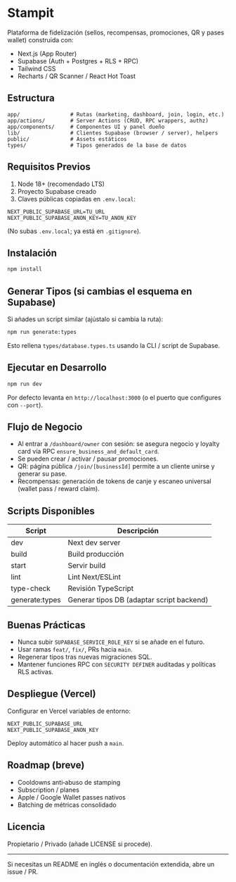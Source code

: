 # Stampit

Plataforma de fidelización (sellos, recompensas, promociones, QR y pases wallet) construida con:

- Next.js (App Router)
- Supabase (Auth + Postgres + RLS + RPC)
- Tailwind CSS
- Recharts / QR Scanner / React Hot Toast

## Estructura

```
app/                # Rutas (marketing, dashboard, join, login, etc.)
app/actions/        # Server Actions (CRUD, RPC wrappers, authz)
app/components/     # Componentes UI y panel dueño
lib/                # Clientes Supabase (browser / server), helpers
public/             # Assets estáticos
types/              # Tipos generados de la base de datos
```

## Requisitos Previos

1. Node 18+ (recomendado LTS)
2. Proyecto Supabase creado
3. Claves públicas copiadas en `.env.local`:

```
NEXT_PUBLIC_SUPABASE_URL=TU_URL
NEXT_PUBLIC_SUPABASE_ANON_KEY=TU_ANON_KEY
```

(No subas `.env.local`; ya está en `.gitignore`).

## Instalación

```bash
npm install
```

## Generar Tipos (si cambias el esquema en Supabase)

Si añades un script similar (ajústalo si cambia la ruta):
```bash
npm run generate:types
```
Esto rellena `types/database.types.ts` usando la CLI / script de Supabase.

## Ejecutar en Desarrollo

```bash
npm run dev
```
Por defecto levanta en `http://localhost:3000` (o el puerto que configures con `--port`).

## Flujo de Negocio

- Al entrar a `/dashboard/owner` con sesión: se asegura negocio y loyalty card vía RPC `ensure_business_and_default_card`.
- Se pueden crear / activar / pausar promociones.
- QR: página pública `/join/[businessId]` permite a un cliente unirse y generar su pase.
- Recompensas: generación de tokens de canje y escaneo universal (wallet pass / reward claim).

## Scripts Disponibles

| Script | Descripción |
|--------|-------------|
| dev | Next dev server |
| build | Build producción |
| start | Servir build |
| lint | Lint Next/ESLint |
| type-check | Revisión TypeScript |
| generate:types | Generar tipos DB (adaptar script backend) |

## Buenas Prácticas

- Nunca subir `SUPABASE_SERVICE_ROLE_KEY` si se añade en el futuro.
- Usar ramas `feat/`, `fix/`, PRs hacia `main`.
- Regenerar tipos tras nuevas migraciones SQL.
- Mantener funciones RPC con `SECURITY DEFINER` auditadas y políticas RLS activas.

## Despliegue (Vercel)

Configurar en Vercel variables de entorno:
```
NEXT_PUBLIC_SUPABASE_URL
NEXT_PUBLIC_SUPABASE_ANON_KEY
```
Deploy automático al hacer push a `main`.

## Roadmap (breve)

- Cooldowns anti‑abuso de stamping
- Subscription / planes
- Apple / Google Wallet passes nativos
- Batching de métricas consolidado

## Licencia

Propietario / Privado (añade LICENSE si procede).

---
Si necesitas un README en inglés o documentación extendida, abre un issue / PR.
